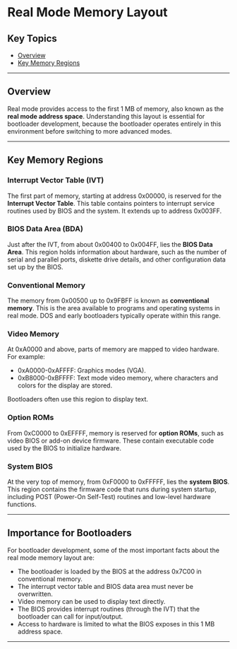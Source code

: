 # Real Mode Memory Layout

## Key Topics

+ [Overview](#overview)
+ [Key Memory Regions](#key-memory-regions)

---

## Overview

Real mode provides access to the first 1 MB of memory, also known as the **real mode address space**. Understanding this layout is essential for bootloader development, because the bootloader operates entirely in this environment before switching to more advanced modes.

---

## Key Memory Regions

### Interrupt Vector Table (IVT)

The first part of memory, starting at address 0x00000, is reserved for the **Interrupt Vector Table**. This table contains pointers to interrupt service routines used by BIOS and the system. It extends up to address 0x003FF.

### BIOS Data Area (BDA)

Just after the IVT, from about 0x00400 to 0x004FF, lies the **BIOS Data Area**. This region holds information about hardware, such as the number of serial and parallel ports, diskette drive details, and other configuration data set up by the BIOS.

### Conventional Memory

The memory from 0x00500 up to 0x9FBFF is known as **conventional memory**. This is the area available to programs and operating systems in real mode. DOS and early bootloaders typically operate within this range.

### Video Memory

At 0xA0000 and above, parts of memory are mapped to video hardware. For example:

* 0xA0000-0xAFFFF: Graphics modes (VGA).
* 0xB8000-0xBFFFF: Text mode video memory, where characters and colors for the display are stored.

Bootloaders often use this region to display text.

### Option ROMs

From 0xC0000 to 0xEFFFF, memory is reserved for **option ROMs**, such as video BIOS or add-on device firmware. These contain executable code used by the BIOS to initialize hardware.

### System BIOS

At the very top of memory, from 0xF0000 to 0xFFFFF, lies the **system BIOS**. This region contains the firmware code that runs during system startup, including POST (Power-On Self-Test) routines and low-level hardware functions.

---

## Importance for Bootloaders

For bootloader development, some of the most important facts about the real mode memory layout are:

* The bootloader is loaded by the BIOS at the address 0x7C00 in conventional memory.
* The interrupt vector table and BIOS data area must never be overwritten.
* Video memory can be used to display text directly.
* The BIOS provides interrupt routines (through the IVT) that the bootloader can call for input/output.
* Access to hardware is limited to what the BIOS exposes in this 1 MB address space.

---
